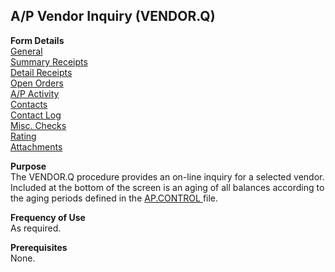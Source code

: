 ##  A/P Vendor Inquiry (VENDOR.Q)

<PageHeader />

**Form Details**  
[ General ](VENDOR-Q-1/README.md)   
[ Summary Receipts ](VENDOR-Q-2/README.md)   
[ Detail Receipts ](VENDOR-Q-3/README.md)   
[ Open Orders ](VENDOR-Q-4/README.md)   
[ A/P Activity ](VENDOR-Q-5/README.md)   
[ Contacts ](VENDOR-Q-6/README.md)   
[ Contact Log ](VENDOR-Q-7/README.md)   
[ Misc. Checks ](VENDOR-Q-8/README.md)   
[ Rating ](VENDOR-Q-9/README.md)   
[ Attachments ](VENDOR-Q-10/README.md)   

**Purpose**  
The VENDOR.Q procedure provides an on-line inquiry for a selected vendor. Included at the bottom of the screen is an aging of all balances according to the aging periods defined in the [ AP.CONTROL ](../../AP-ENTRY/AP-CONTROL/README.md) file. 

**Frequency of Use**  
As required.

**Prerequisites**  
None.

<badge text= "Version 8.10.57" vertical="middle" />

<PageFooter />